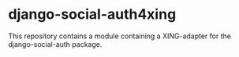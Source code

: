 django-social-auth4xing
=======================

This repository contains a module containing a XING-adapter for the django-social-auth package.